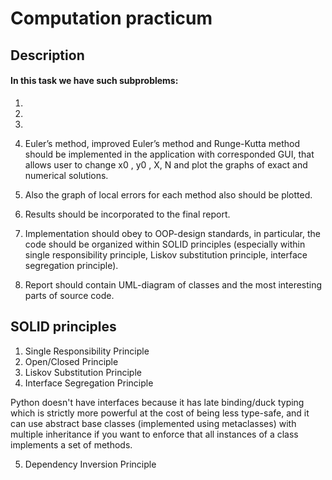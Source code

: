 # Computation practicum

## Description

#### In this task we have such subproblems:
1. 
2. 
3. 


1. Euler’s method, improved Euler’s method and Runge-Kutta method should be implemented in the application with corresponded GUI, that allows user to change x0 , y0 , X, N and plot the graphs of exact and numerical solutions.
2. Also the graph of local errors for each method also should be plotted.
3. Results should be incorporated to the final report.
4. Implementation should obey to OOP-design standards, in particular, the code should be organized within SOLID principles (especially within single responsibility principle, Liskov substitution principle, interface segregation principle).
5. Report should contain UML-diagram of classes and the most interesting parts of source code.


## SOLID principles

1. Single Responsibility Principle
2. Open/Closed Principle
3. Liskov Substitution Principle
4. Interface Segregation Principle

Python doesn't have interfaces because it has late binding/duck typing which is strictly more powerful at the cost of being less type-safe, and it can use abstract base classes (implemented using metaclasses) with multiple inheritance if you want to enforce that all instances of a class implements a set of methods.

5. Dependency Inversion Principle
